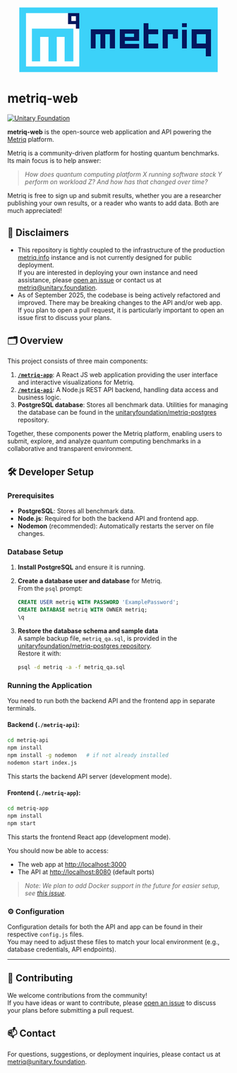 <div align="center">
  <img src="./metriq-app/src/images/metriq_logo_primary_blue_inverted.png" alt="Metriq logo" width="450" />
</div>

# metriq-web

[![Unitary Foundation](https://img.shields.io/badge/Supported%20By-Unitary%20Foundation-FFFF00.svg)](https://unitary.foundation)

**metriq-web** is the open-source web application and API powering the [Metriq](https://metriq.info) platform.

Metriq is a community-driven platform for hosting quantum benchmarks.  
Its main focus is to help answer:

> _How does quantum computing platform X running software stack Y perform on workload Z? And how has that changed over time?_

Metriq is free to sign up and submit results, whether you are a researcher publishing your own results, or a reader who wants to add data. Both are much appreciated!

## 🚩 Disclaimers

- This repository is tightly coupled to the infrastructure of the production [metriq.info](https://metriq.info) instance and is not currently designed for public deployment.  
  If you are interested in deploying your own instance and need assistance, please [open an issue](https://github.com/unitaryfoundation/metriq-web/issues) or contact us at [metriq@unitary.foundation](mailto:metriq@unitary.foundation).
- As of September 2025, the codebase is being actively refactored and improved. There may be breaking changes to the API and/or web app.  
  If you plan to open a pull request, it is particularly important to open an issue first to discuss your plans.


## 🗂️ Overview

This project consists of three main components:

1. **[`/metriq-app`](./metriq-app/)**: A React JS web application providing the user interface and interactive visualizations for Metriq.
2. **[`/metriq-api`](./metriq-api/)**: A Node.js REST API backend, handling data access and business logic.
3. **PostgreSQL database**: Stores all benchmark data. Utilities for managing the database can be found in the [unitaryfoundation/metriq-postgres](https://github.com/unitaryfoundation/metriq-postgres) repository.

Together, these components power the Metriq platform, enabling users to submit, explore, and analyze quantum computing benchmarks in a collaborative and transparent environment.



## 🛠️ Developer Setup

### Prerequisites

- **PostgreSQL**: Stores all benchmark data.
- **Node.js**: Required for both the backend API and frontend app.
- **Nodemon** (recommended): Automatically restarts the server on file changes.

### Database Setup

1. **Install PostgreSQL** and ensure it is running.
2. **Create a database user and database** for Metriq.  
   From the `psql` prompt:

   ```sql
   CREATE USER metriq WITH PASSWORD 'ExamplePassword';
   CREATE DATABASE metriq WITH OWNER metriq;
   \q
   ```

3. **Restore the database schema and sample data**  
   A sample backup file, `metriq_qa.sql`, is provided in the [unitaryfoundation/metriq-postgres repository](https://github.com/unitaryfoundation/metriq-postgres/blob/main/data/metriq_qa.sql).  
   Restore it with:

   ```sh
   psql -d metriq -a -f metriq_qa.sql
   ```

### Running the Application

You need to run both the backend API and the frontend app in separate terminals.

#### **Backend (`./metriq-api`):**

```sh
cd metriq-api
npm install
npm install -g nodemon   # if not already installed
nodemon start index.js
```
This starts the backend API server (development mode).

#### **Frontend (`./metriq-app`):**

```sh
cd metriq-app
npm install
npm start
```
This starts the frontend React app (development mode).


You should now be able to access:

- The web app at [http://localhost:3000](http://localhost:3000)
- The API at [http://localhost:8080](http://localhost:8080) (default ports)


> _Note: We plan to add Docker support in the future for easier setup, see [this issue](https://github.com/unitaryfoundation/metriq-web/issues/236)_.

### ⚙️ Configuration

Configuration details for both the API and app can be found in their respective `config.js` files.  
You may need to adjust these files to match your local environment (e.g., database credentials, API endpoints).

---

## 🤝 Contributing

We welcome contributions from the community!  
If you have ideas or want to contribute, please [open an issue](https://github.com/unitaryfoundation/metriq-web/issues) to discuss your plans before submitting a pull request.



## 📫 Contact

For questions, suggestions, or deployment inquiries, please contact us at [metriq@unitary.foundation](mailto:metriq@unitary.foundation).
